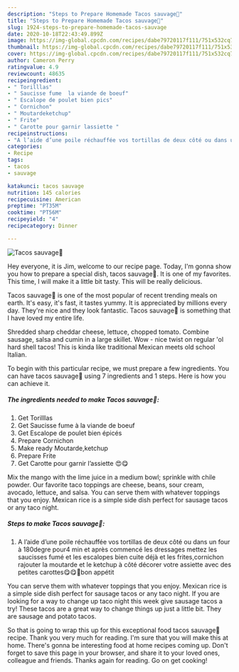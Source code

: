 ```yaml
---
description: "Steps to Prepare Homemade Tacos sauvage🌮"
title: "Steps to Prepare Homemade Tacos sauvage🌮"
slug: 1924-steps-to-prepare-homemade-tacos-sauvage
date: 2020-10-18T22:43:49.899Z
image: https://img-global.cpcdn.com/recipes/dabe79720117f111/751x532cq70/tacos-sauvage🌮-photo-principale-de-la-recette.jpg
thumbnail: https://img-global.cpcdn.com/recipes/dabe79720117f111/751x532cq70/tacos-sauvage🌮-photo-principale-de-la-recette.jpg
cover: https://img-global.cpcdn.com/recipes/dabe79720117f111/751x532cq70/tacos-sauvage🌮-photo-principale-de-la-recette.jpg
author: Cameron Perry
ratingvalue: 4.9
reviewcount: 48635
recipeingredient:
- " Torilllas"
- " Saucisse fume  la viande de boeuf"
- " Escalope de poulet bien pics"
- " Cornichon"
- " Moutardeketchup"
- " Frite"
- " Carotte pour garnir lassiette "
recipeinstructions:
- "A l’aide d’une poile réchauffée vos tortillas de deux côté ou dans un four à 180degre pour4 min et après commencé les dressages mettez les saucisses fumé et les escalopes bien cuite déjà et les frites,cornichon rajouter la moutarde et le ketchup à côté décorer votre assiette avec des petites carottes😋😋🌮bon appétit"
categories:
- Recipe
tags:
- tacos
- sauvage

katakunci: tacos sauvage 
nutrition: 145 calories
recipecuisine: American
preptime: "PT35M"
cooktime: "PT56M"
recipeyield: "4"
recipecategory: Dinner

---
```



![Tacos sauvage🌮](https://img-global.cpcdn.com/recipes/dabe79720117f111/751x532cq70/tacos-sauvage🌮-photo-principale-de-la-recette.jpg)

Hey everyone, it is Jim, welcome to our recipe page. Today, I'm gonna show you how to prepare a special dish, tacos sauvage🌮. It is one of my favorites. This time, I will make it a little bit tasty. This will be really delicious.

Tacos sauvage🌮 is one of the most popular of recent trending meals on earth. It's easy, it's fast, it tastes yummy. It is appreciated by millions every day. They're nice and they look fantastic. Tacos sauvage🌮 is something that I have loved my entire life.

Shredded sharp cheddar cheese, lettuce, chopped tomato. Combine sausage, salsa and cumin in a large skillet. Wow - nice twist on regular &#39;ol hard shell tacos! This is kinda like traditional Mexican meets old school Italian.


To begin with this particular recipe, we must prepare a few ingredients. You can have tacos sauvage🌮 using 7 ingredients and 1 steps. Here is how you can achieve it.

<!--inarticleads1-->

##### The ingredients needed to make Tacos sauvage🌮:

1. Get  Torilllas
1. Get  Saucisse fume à la viande de boeuf
1. Get  Escalope de poulet bien épicés
1. Prepare  Cornichon
1. Make ready  Moutarde,ketchup
1. Prepare  Frite
1. Get  Carotte pour garnir l’assiette 😍😋


Mix the mango with the lime juice in a medium bowl; sprinkle with chile powder. Our favorite taco toppings are cheese, beans, sour cream, avocado, lettuce, and salsa. You can serve them with whatever toppings that you enjoy. Mexican rice is a simple side dish perfect for sausage tacos or any taco night. 

<!--inarticleads2-->

##### Steps to make Tacos sauvage🌮:

1. A l’aide d’une poile réchauffée vos tortillas de deux côté ou dans un four à 180degre pour4 min et après commencé les dressages mettez les saucisses fumé et les escalopes bien cuite déjà et les frites,cornichon rajouter la moutarde et le ketchup à côté décorer votre assiette avec des petites carottes😋😋🌮bon appétit


You can serve them with whatever toppings that you enjoy. Mexican rice is a simple side dish perfect for sausage tacos or any taco night. If you are looking for a way to change up taco night this week give sausage tacos a try! These tacos are a great way to change things up just a little bit. They are sausage and potato tacos. 

So that is going to wrap this up for this exceptional food tacos sauvage🌮 recipe. Thank you very much for reading. I'm sure that you will make this at home. There's gonna be interesting food at home recipes coming up. Don't forget to save this page in your browser, and share it to your loved ones, colleague and friends. Thanks again for reading. Go on get cooking!
